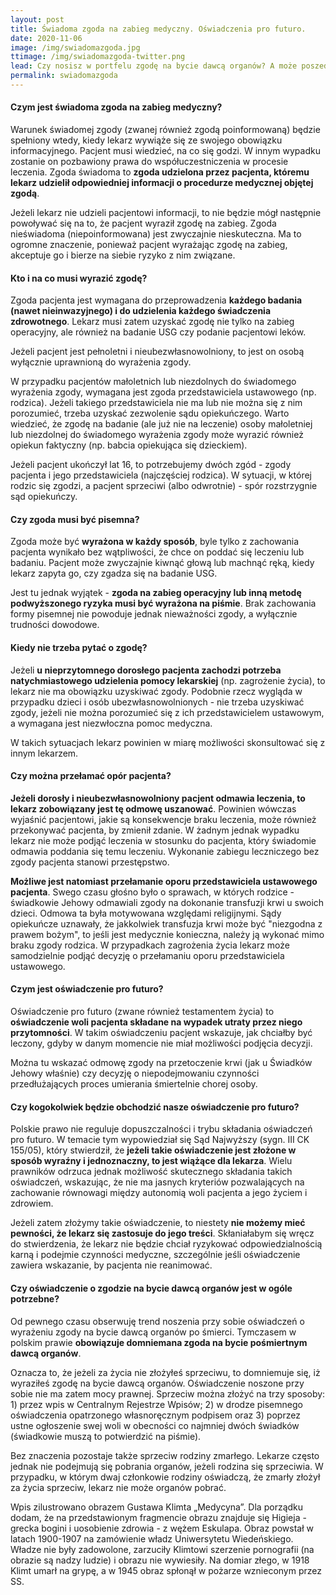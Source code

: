 ```yaml
---
layout: post
title: Świadoma zgoda na zabieg medyczny. Oświadczenia pro futuro.
date: 2020-11-06
image: /img/swiadomazgoda.jpg
ttimage: /img/swiadomazgoda-twitter.png
lead: Czy nosisz w portfelu zgodę na bycie dawcą organów? A może poszedłeś krok dalej i sporządziłeś oświadczenie, że nie chcesz, by w razie wypadku ratowano Cię „na siłę”? Ostatni wpis poświęciłam lekarskiemu obowiązkowi informacyjnemu. Dzisiaj omówię świadomą zgodę na zabieg medyczny, a także wyjaśnię, czym są medyczne oświadczenia pro futuro.
permalink: swiadomazgoda
---
```


#### Czym jest świadoma zgoda na zabieg medyczny?
Warunek świadomej zgody (zwanej również zgodą poinformowaną) będzie spełniony wtedy, kiedy lekarz wywiąże się ze swojego obowiązku informacyjnego. Pacjent musi wiedzieć, na co się godzi. W innym wypadku zostanie on pozbawiony prawa do współuczestniczenia w procesie leczenia. Zgoda świadoma to **zgoda udzielona przez pacjenta, któremu lekarz udzielił odpowiedniej informacji o procedurze medycznej objętej zgodą**.

Jeżeli lekarz nie udzieli pacjentowi informacji, to nie będzie mógł następnie powoływać się na to, że pacjent wyraził zgodę na zabieg. Zgoda nieświadoma (niepoinformowana) jest zwyczajnie nieskuteczna. Ma to ogromne znaczenie, ponieważ pacjent wyrażając zgodę na zabieg, akceptuje go i bierze na siebie ryzyko z nim związane.

#### Kto i na co musi wyrazić zgodę?
Zgoda pacjenta jest wymagana do przeprowadzenia **każdego badania (nawet nieinwazyjnego) i do udzielenia każdego świadczenia zdrowotnego**. Lekarz musi zatem uzyskać zgodę nie tylko na zabieg operacyjny, ale również na badanie USG czy podanie pacjentowi leków.

Jeżeli pacjent jest pełnoletni i nieubezwłasnowolniony, to jest on osobą wyłącznie uprawnioną do wyrażenia zgody.

W przypadku pacjentów małoletnich lub niezdolnych do świadomego wyrażenia zgody, wymagana jest zgoda przedstawiciela ustawowego (np. rodzica). Jeżeli takiego przedstawiciela nie ma lub nie można się z nim porozumieć, trzeba uzyskać zezwolenie sądu opiekuńczego. Warto wiedzieć, że zgodę na badanie (ale już nie na leczenie) osoby małoletniej lub niezdolnej do świadomego wyrażenia zgody może wyrazić również opiekun faktyczny (np. babcia opiekująca się dzieckiem).

Jeżeli pacjent ukończył lat 16, to potrzebujemy dwóch zgód - zgody pacjenta i jego przedstawiciela (najczęściej rodzica). W sytuacji, w której rodzic się zgodzi, a pacjent sprzeciwi (albo odwrotnie) - spór rozstrzygnie sąd opiekuńczy.

#### Czy zgoda musi być pisemna?
Zgoda może być **wyrażona w każdy sposób**, byle tylko z zachowania pacjenta wynikało bez wątpliwości, że chce on poddać się leczeniu lub badaniu. Pacjent może zwyczajnie kiwnąć głową lub machnąć ręką, kiedy lekarz zapyta go, czy zgadza się na badanie USG.

Jest tu jednak wyjątek - **zgoda na zabieg operacyjny lub inną metodę podwyższonego ryzyka musi być wyrażona na piśmie**. Brak zachowania formy pisemnej nie powoduje jednak nieważności zgody, a wyłącznie trudności dowodowe.

#### Kiedy nie trzeba pytać o zgodę?
Jeżeli **u nieprzytomnego dorosłego pacjenta zachodzi potrzeba natychmiastowego udzielenia pomocy lekarskiej** (np. zagrożenie życia), to lekarz nie ma obowiązku uzyskiwać zgody. Podobnie rzecz wygląda w przypadku dzieci i osób ubezwłasnowolnionych - nie trzeba uzyskiwać zgody, jeżeli nie można porozumieć się z ich przedstawicielem ustawowym, a wymagana jest niezwłoczna pomoc medyczna.

W takich sytuacjach lekarz powinien w miarę możliwości skonsultować się z innym lekarzem.

#### Czy można przełamać opór pacjenta?
**Jeżeli dorosły i nieubezwłasnowolniony pacjent odmawia leczenia, to lekarz zobowiązany jest tę odmowę uszanować**. Powinien wówczas wyjaśnić pacjentowi, jakie są konsekwencje braku leczenia, może również przekonywać pacjenta, by zmienił zdanie. W żadnym jednak wypadku lekarz nie może podjąć leczenia w stosunku do pacjenta, który świadomie odmawia poddania się temu leczeniu. Wykonanie zabiegu leczniczego bez zgody pacjenta stanowi przestępstwo.

**Możliwe jest natomiast przełamanie oporu przedstawiciela ustawowego pacjenta**. Swego czasu głośno było o sprawach, w których rodzice - świadkowie Jehowy odmawiali zgody na dokonanie transfuzji krwi u swoich dzieci. Odmowa ta była motywowana względami religijnymi. Sądy opiekuńcze uznawały, że jakkolwiek transfuzja krwi może być "niezgodna z prawem bożym", to jeśli jest medycznie konieczna, należy ją wykonać mimo braku zgody rodzica. W przypadkach zagrożenia życia lekarz może samodzielnie podjąć decyzję o przełamaniu oporu przedstawiciela ustawowego.

#### Czym jest oświadczenie pro futuro?
Oświadczenie pro futuro (zwane również testamentem życia) to **oświadczenie woli pacjenta składane na wypadek utraty przez niego przytomności**. W takim oświadczeniu pacjent wskazuje, jak chciałby być leczony, gdyby w danym momencie nie miał możliwości podjęcia decyzji.

Można tu wskazać odmowę zgody na przetoczenie krwi (jak u Świadków Jehowy właśnie) czy decyzję o niepodejmowaniu czynności przedłużających proces umierania śmiertelnie chorej osoby.

#### Czy kogokolwiek będzie obchodzić nasze oświadczenie pro futuro?
Polskie prawo nie reguluje dopuszczalności i trybu składania oświadczeń pro futuro. W temacie tym wypowiedział się Sąd Najwyższy (sygn. III CK 155/05), który stwierdził, że **jeżeli takie oświadczenie jest złożone w sposób wyraźny i jednoznaczny, to jest wiążące dla lekarza**. Wielu prawników odrzuca jednak możliwość skutecznego składania takich oświadczeń, wskazując, że nie ma jasnych kryteriów pozwalających na zachowanie równowagi między autonomią woli pacjenta a jego życiem i zdrowiem.

Jeżeli zatem złożymy takie oświadczenie, to niestety **nie możemy mieć pewności, że lekarz się zastosuje do jego treści**. Skłaniałabym się wręcz do stwierdzenia, że lekarz nie będzie chciał ryzykować odpowiedzialnością karną i podejmie czynności medyczne, szczególnie jeśli oświadczenie zawiera wskazanie, by pacjenta nie reanimować.

#### Czy oświadczenie o zgodzie na bycie dawcą organów jest w ogóle potrzebne?
Od pewnego czasu obserwuję trend noszenia przy sobie oświadczeń o wyrażeniu zgody na bycie dawcą organów po śmierci. Tymczasem w polskim prawie **obowiązuje domniemana zgoda na bycie pośmiertnym dawcą organów**.

Oznacza to, że jeżeli za życia nie złożyłeś sprzeciwu, to domniemuje się, iż wyraziłeś zgodę na bycie dawcą organów. Oświadczenie noszone przy sobie nie ma zatem mocy prawnej. Sprzeciw można złożyć na trzy sposoby: 1) przez wpis w Centralnym Rejestrze Wpisów; 2) w drodze pisemnego oświadczenia opatrzonego własnoręcznym podpisem oraz 3) poprzez ustne ogłoszenie swej woli w obecności co najmniej dwóch świadków (świadkowie muszą to potwierdzić na piśmie).

Bez znaczenia pozostaje także sprzeciw rodziny zmarłego. Lekarze często jednak nie podejmują się pobrania organów, jeżeli rodzina się sprzeciwia. W przypadku, w którym dwaj członkowie rodziny oświadczą, że zmarły złożył za życia sprzeciw, lekarz nie może organów pobrać.

Wpis zilustrowano obrazem Gustawa Klimta „Medycyna”. Dla porządku dodam, że na przedstawionym fragmencie obrazu znajduje się Higieja - grecka bogini i uosobienie zdrowia - z wężem Eskulapa. Obraz powstał w latach 1900-1907 na zamówienie władz Uniwersytetu Wiedeńskiego. Władze nie były zadowolone, zarzuciły Klimtowi szerzenie pornografii (na obrazie są nadzy ludzie) i obrazu nie wywiesiły. Na domiar złego, w 1918 Klimt umarł na grypę, a w 1945 obraz spłonął w pożarze wznieconym przez SS.
